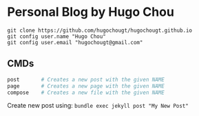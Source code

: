 # Personal Blog by Hugo Chou

```shell
git clone https://github.com/hugochougt/hugochougt.github.io
git config user.name "Hugo Chou"
git config user.email "hugochougt@gmail.com"
```
## CMDs

```bash
post       # Creates a new post with the given NAME
page       # Creates a new page with the given NAME
compose    # Creates a new file with the given NAME
```

Create new post using: `bundle exec jekyll post "My New Post"`
